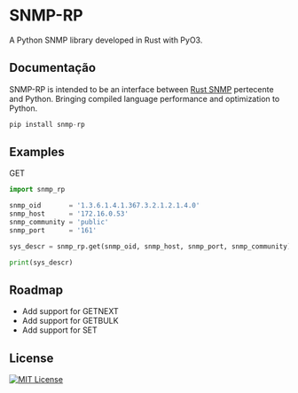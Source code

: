 
# SNMP-RP

A Python SNMP library developed in Rust with PyO3.




## Documentação

SNMP-RP is intended to be an interface between [Rust SNMP](https://github.com/hroi/rust-snmp/) pertecente and Python.
Bringing compiled language performance and optimization to Python.




```python
pip install snmp-rp
```





## Examples



GET
```python
import snmp_rp

snmp_oid       = '1.3.6.1.4.1.367.3.2.1.2.1.4.0'
snmp_host      = '172.16.0.53'
snmp_community = 'public'
snmp_port      = '161'

sys_descr = snmp_rp.get(snmp_oid, snmp_host, snmp_port, snmp_community)

print(sys_descr)

```


## Roadmap
- Add support for GETNEXT
- Add support for GETBULK
- Add support for SET



## License

[![MIT License](https://img.shields.io/badge/License-MIT-green.svg)](https://choosealicense.com/licenses/mit/)


